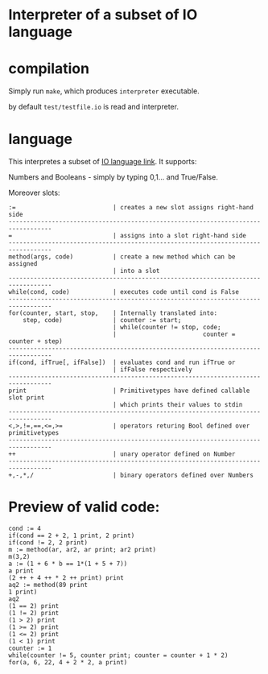 Interpreter of a subset of IO language
===========

# compilation

Simply run `make`, which produces `interpreter` executable.

by default `test/testfile.io` is read and interpreter.

# language

This interpretes a subset of [IO language link](http://iolanguage.org/). It supports:

Numbers and Booleans - simply by typing 0,1... and True/False.

Moreover slots:

```
:=                           | creates a new slot assigns right-hand side
----------------------------------------------------------------------------------
=                            | assigns into a slot right-hand side
----------------------------------------------------------------------------------
method(args, code)           | create a new method which can be assigned
                             | into a slot
----------------------------------------------------------------------------------
while(cond, code)            | executes code until cond is False
----------------------------------------------------------------------------------
for(counter, start, stop,    | Internally translated into:
    step, code)              | counter := start;
                             | while(counter != stop, code;
                             |                        counter = counter + step)
----------------------------------------------------------------------------------
if(cond, ifTrue[, ifFalse])  | evaluates cond and run ifTrue or
                             | ifFalse respectively 
----------------------------------------------------------------------------------
print                        | Primitivetypes have defined callable slot print
                             | which prints their values to stdin
----------------------------------------------------------------------------------
<,>,!=,==,<=,>=              | operators returing Bool defined over primitivetypes
----------------------------------------------------------------------------------
++                           | unary operator defined on Number
----------------------------------------------------------------------------------
+,-,*,/                      | binary operators defined over Numbers
```

# Preview of valid code:

```io
cond := 4
if(cond == 2 + 2, 1 print, 2 print)
if(cond != 2, 2 print)
m := method(ar, ar2, ar print; ar2 print)
m(3,2)
a := (1 + 6 * b == 1*(1 + 5 + 7))
a print
(2 ++ + 4 ++ * 2 ++ print) print
aq2 := method(89 print
1 print)
aq2
(1 == 2) print
(1 != 2) print
(1 > 2) print
(1 >= 2) print
(1 <= 2) print
(1 < 1) print
counter := 1
while(counter != 5, counter print; counter = counter + 1 * 2)
for(a, 6, 22, 4 + 2 * 2, a print)
```
